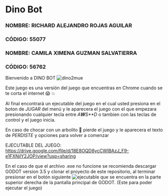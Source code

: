 # Dino Bot
### NOMBRE: RICHARD ALEJANDRO ROJAS AGUILAR
### CÓDIGO: 55077
### NOMBRE: CAMILA XIMENA GUZMAN SALVATIERRA
### CÓDIGO: 56762

Bienvenido a DINO BOT ![dino2mue](https://user-images.githubusercontent.com/80707476/199666319-c12c9fce-4660-4ab1-b80d-1ee3475c09b7.png)

Este juego es una versión del juego que encuentras en Chrome cuando se te corta el internet :scream: :collision:


Al final encontrará un ejecutable del juego en el cual usted presiona en el boton de *JUGAR* del menú y le aparecera el juego con el que empezara presionando cualquier tecla 
entre *A**W**S**D* o tambien con las teclas de control y el juego inicia.

En caso de chocar con un arbolito :cactus: pierde el juego y le aparecera el texto de *PERDISTE* y opciones para volver a comenzar

EJECUTABLE DEL JUEGO:
https://drive.google.com/file/d/18E8OQD8ycCWIBAzJ_F9-e1FXNilY2JOP/view?usp=sharing

En el caso de que el archivo .exe no funcione se recomienda descargar GODOT version 3.5 y clonar el proyecto de este repositorio, al terminar presionar en el botón siguiente ![ejecutable](https://user-images.githubusercontent.com/80707476/197037699-11769b67-738e-4e29-a3b2-c00bb876a470.png) 
que se encuentra en la parte superior derecha de la pantalla principal de GODOT.
(Este para poder ejecutar el juego)
